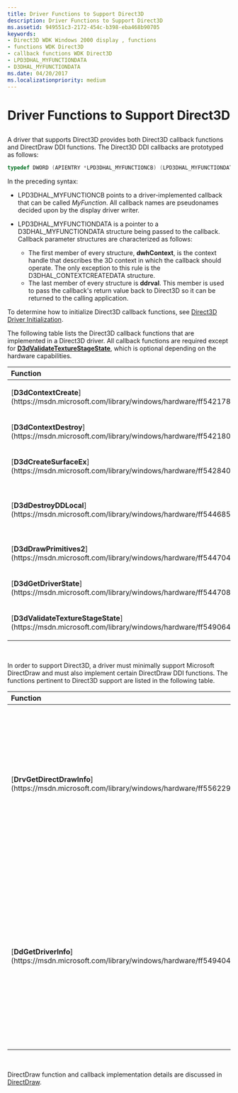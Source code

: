 ```yaml
---
title: Driver Functions to Support Direct3D
description: Driver Functions to Support Direct3D
ms.assetid: 949551c3-2172-454c-b398-eba468b90705
keywords:
- Direct3D WDK Windows 2000 display , functions
- functions WDK Direct3D
- callback functions WDK Direct3D
- LPD3DHAL_MYFUNCTIONDATA
- D3DHAL_MYFUNCTIONDATA
ms.date: 04/20/2017
ms.localizationpriority: medium
---
```


# Driver Functions to Support Direct3D


## <span id="ddk_driver_functions_to_support_direct3d_gg"></span><span id="DDK_DRIVER_FUNCTIONS_TO_SUPPORT_DIRECT3D_GG"></span>


A driver that supports Direct3D provides both Direct3D callback functions and DirectDraw DDI functions. The Direct3D DDI callbacks are prototyped as follows:

```cpp
typedef DWORD (APIENTRY *LPD3DHAL_MYFUNCTIONCB) (LPD3DHAL_MYFUNCTIONDATA);
```

In the preceding syntax:

-   LPD3DHAL\_MYFUNCTIONCB points to a driver-implemented callback that can be called *MyFunction*. All callback names are pseudonames decided upon by the display driver writer.

-   LPD3DHAL\_MYFUNCTIONDATA is a pointer to a D3DHAL\_MYFUNCTIONDATA structure being passed to the callback. Callback parameter structures are characterized as follows:
    -   The first member of every structure, **dwhContext**, is the context handle that describes the 3D context in which the callback should operate. The only exception to this rule is the D3DHAL\_CONTEXTCREATEDATA structure.
    -   The last member of every structure is **ddrval**. This member is used to pass the callback's return value back to Direct3D so it can be returned to the calling application.

To determine how to initialize Direct3D callback functions, see [Direct3D Driver Initialization](direct3d-driver-initialization.md).

The following table lists the Direct3D callback functions that are implemented in a Direct3D driver. All callback functions are required except for [**D3dValidateTextureStageState**](https://msdn.microsoft.com/library/windows/hardware/ff549064), which is optional depending on the hardware capabilities.

<table>
<colgroup>
<col width="50%" />
<col width="50%" />
</colgroup>
<thead>
<tr class="header">
<th align="left">Function</th>
<th align="left">Description</th>
</tr>
</thead>
<tbody>
<tr class="odd">
<td align="left"><p>[<strong>D3dContextCreate</strong>](https://msdn.microsoft.com/library/windows/hardware/ff542178)</p></td>
<td align="left"><p>Creates a context.</p></td>
</tr>
<tr class="even">
<td align="left"><p>[<strong>D3dContextDestroy</strong>](https://msdn.microsoft.com/library/windows/hardware/ff542180)</p></td>
<td align="left"><p>Destroys a context.</p></td>
</tr>
<tr class="odd">
<td align="left"><p>[<strong>D3dCreateSurfaceEx</strong>](https://msdn.microsoft.com/library/windows/hardware/ff542840)</p></td>
<td align="left"><p>Creates an association between a texture handle and a surface.</p></td>
</tr>
<tr class="even">
<td align="left"><p>[<strong>D3dDestroyDDLocal</strong>](https://msdn.microsoft.com/library/windows/hardware/ff544685)</p></td>
<td align="left"><p>Destroys all the Direct3D surfaces previously created by [<strong>D3dCreateSurfaceEx</strong>](https://msdn.microsoft.com/library/windows/hardware/ff542840) that belong to the same given local DirectDraw object.</p></td>
</tr>
<tr class="odd">
<td align="left"><p>[<strong>D3dDrawPrimitives2</strong>](https://msdn.microsoft.com/library/windows/hardware/ff544704)</p></td>
<td align="left"><p>Renders primitives and returns updated state to Direct3D.</p></td>
</tr>
<tr class="even">
<td align="left"><p>[<strong>D3dGetDriverState</strong>](https://msdn.microsoft.com/library/windows/hardware/ff544708)</p></td>
<td align="left"><p>Returns state information about the driver to DirectDraw and Direct3D runtimes.</p></td>
</tr>
<tr class="odd">
<td align="left"><p>[<strong>D3dValidateTextureStageState</strong>](https://msdn.microsoft.com/library/windows/hardware/ff549064)</p></td>
<td align="left"><p>Performs texture stage state validation, which is required for all drivers that support texturing.</p></td>
</tr>
</tbody>
</table>

 

In order to support Direct3D, a driver must minimally support Microsoft DirectDraw and must also implement certain DirectDraw DDI functions. The functions pertinent to Direct3D support are listed in the following table.

<table>
<colgroup>
<col width="50%" />
<col width="50%" />
</colgroup>
<thead>
<tr class="header">
<th align="left">Function</th>
<th align="left">Description</th>
</tr>
</thead>
<tbody>
<tr class="odd">
<td align="left"><p>[<strong>DrvGetDirectDrawInfo</strong>](https://msdn.microsoft.com/library/windows/hardware/ff556229)</p></td>
<td align="left"><p>This function retrieves the capabilities of the graphics hardware. In this initialization function the driver indicates that it supports Direct3D.</p></td>
</tr>
<tr class="even">
<td align="left"><p>[<strong>DdGetDriverInfo</strong>](https://msdn.microsoft.com/library/windows/hardware/ff549404)</p></td>
<td align="left"><p>The runtime queries this callback function with GUIDs for additional information about the driver. Several GUIDs pertain specifically to the driver's Direct3D support.</p></td>
</tr>
</tbody>
</table>

 

DirectDraw function and callback implementation details are discussed in [DirectDraw](directdraw.md).

 

 





